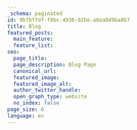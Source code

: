 ```yaml
---
_schema: paginated
id: 9bfbffdf-f0bc-4936-92be-a6ea949ba8b7
title: Blog
featured_posts:
  main_feature:
  feature_list:
seo:
  page_title:
  page_description: Blog Page
  canonical_url:
  featured_image:
  featured_image_alt:
  author_twitter_handle:
  open_graph_type: website
  no_index: false
page_size: 6
language: en
---
```

